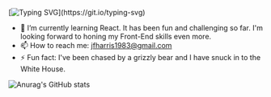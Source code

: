 [![Typing SVG](https://readme-typing-svg.herokuapp.com/?lines=Hello!+I'm+Jeff+Harris.;I+am+a+Front-End+Developer.)](https://git.io/typing-svg)

- 🌱 I’m currently learning React. It has been fun and challenging so far. I'm looking forward to honing my Front-End skills even more.
- 📫 How to reach me: jfharris1983@gmail.com 
- ⚡ Fun fact: I've been chased by a grizzly bear and I have snuck in to the White House.


![Anurag's GitHub stats](https://github-readme-stats.vercel.app/api?username=jfharris&theme=radical&show_icons=true)
<!--
**JfHarris/JfHarris** is a ✨ _special_ ✨ repository because its `README.md` (this file) appears on your GitHub profile.

Here are some ideas to get you started:

- 🔭 I’m currently working on ...
- 🌱 I’m currently learning ...
- 👯 I’m looking to collaborate on ...
- 🤔 I’m looking for help with ...
- 💬 Ask me about ...
- 📫 How to reach me: ...
- 😄 Pronouns: ...
- ⚡ Fun fact: ...
-->
